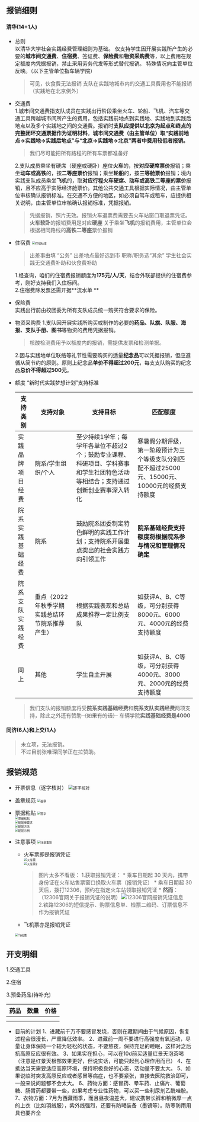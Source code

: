 ## 报销细则

#### 清华(14+1人)
* 总则    
	以清华大学社会实践经费管理细则为基础。
	仅支持学生因开展实践所产生的必要的**城市间交通费**、**住宿费**、签证费、**保险费**和**物资采购费**等，以上费用在规定额度内凭据报销，禁止采用劳务代发等形式替代报销。
	特殊情况向主管单位反映。（以下主管单位指车辆学院）
	
	> 可见，伙食费无法报销
	> 支队在实践地城市内的交通工具费用也不能报销（实践地在北京例外）
	
* 交通费  
	1.城市间交通费指支队成员在实践出行阶段乘坐火车、轮船、飞机、汽车等交通工具跨越城市间所产生的费用，包括实践前地点到实践地、实践地到实践后地点以及多个实践地之间的交通费。报销时**支队应提供以北京为起点和终点的完整闭环交通票据作为证明材料**。**城市间交通费（由主管单位）取“实践前地点→实践地→实践后地点”与“北京→实践地→北京”两者中费用较低者报销。**  
	
	> 我们尽可能把所有路程的所有车票都准备好  
	
	2.支队成员乘坐有硬席（硬座或硬卧）座位**火车**的，按**对应硬席票价**报销；乘坐**动车或高铁**的，按**二等座票价**报销；乘坐**轮船**的，按**三等舱票价**报销；境内实践支队成员乘坐**飞机**的，取**对应行程火车硬席、动车或高铁二等座的票价**报销，且不应高于实际经济舱票价。其他公共交通工具根据实际情况，由主管单位审核确认报销标准。在交通不方便的地区，如必须自驾车或租车，应提供相关说明，由主管单位审核确认报销标准，凭据报销。  
	
	> 凭据报销，照片无效。报销火车退票费需要去火车站窗口取退票凭证。 
	> **火车软卧**的报销费用是对应**硬座** 
	> 关于乘坐**飞机**的报销费用，主管单位会根据相同路线的**高铁二等座**票价报销  
	
* 住宿费 
	<img src="./pictures/住宿标准.png" alt="住宿标准" style="zoom:55%;" /> 
	
	> 出差事由填 “公务”
	> 出差地点最好选到市
	> 职称/职务选“其余”
	> 学生社会实践无交通费补助和伙食费补助

	1.经查询，咱们的住宿费报销额度为**175元/人/天**，结合外联部提供的住宿费参考，刚好支持我们入住标间。  
	2.住宿费除发票还需开据**流水单 **   
	
* 保险费  
	实践出行前由校团委为所有支队成员统一购买符合要求的保险。  
	
* 物资采购费
	1.支队因开展实践所购买或制作的必要的**药品、队旗、队服、海报、支队手册、图书**等物资的费用凭据报销。
	
  > 核酸检测费用予以额度内的报销，需提供发票和检测单据。   
	
	2.因与实践地单位联络等礼节性需要购买的适量**纪念品**可以凭据报销，但应遵循从简节约的原则。原则上纪念品**单价不得超过200元**，每支支队购买的纪念品**总价不得超过500元**。  
	
* 额度
	“新时代实践梦想计划”支持标准
	
	|支持类别|支持对象|支持目标|匹配额度|
	|---|---|---|---|
	|实践品牌项目经费|院系/学生组织/个人|至少持续1学年；每学年各单位不超过2个；鼓励专业课程、科研项目、学科赛事和学生社团特色活动等相结合；支持通过创新创业赛事深入转化|寒暑假分期评级，第一阶段预计为三个等级支队分别匹配不超过25000元、15000元、10000元的经费支持额度|
	|院系实践基础经费|院系|鼓励院系团委制定特色鲜明的实践工作计划；支持院系开展重点突出的社会实践方向引领工作|**院系基础经费支持额度将根据院系参与情况和管理情况确定**|
	|院系支队实践经费|重点（2022年秋季学期实践总结环节院系推荐产生）|根据实践表现和总结成果推荐一定比例支队|如获评A、B、C等级，可分别获得8000元、6000元、4000元的经费支持额度|
	|同上|其他|学生自主开展|如获评A、B、C等级，可分别获得4000元、3000元、2000元的经费支持额度|

	> 我们支队的报销额度将受**院系实践基础经费**和**院系支队实践经费**两项支持，除此之外还有赞助~~（如果有的话）~~
	> 车辆学院**实践基础经费是4000**


#### 同济(6人)和上交(1人)  

  > 未立项，无法报销。  
  > 不过目前张唯琛同学正在拉赞助。


## 报销规范

* 开票信息（逐字核对）
	<img src="./pictures/开票信息.png" alt="逐字核对" style="zoom: 80%;" />  

* 盖章规范
	<img src="./pictures/盖章规范.png" alt="盖章" style="zoom:55%;" />  

* 票据粘贴
	<img src="./pictures/签字规范.png" alt="签字" style="zoom:55%;">  
	<img src="./pictures/票据粘贴.png" alt="票据粘贴" style="zoom:55%;" />  
	<img src="./pictures/粘贴单要求.png" alt="粘贴单要求" style="zoom:55%;" />  
	<img src="./pictures/粘贴方法.png" alt="粘贴方法" style="zoom:55%;" />  
	<img src="./pictures/粘贴示例.png" alt="粘贴示例" style="zoom:55%;" />  
* 注意事项
	<img src="./pictures/注意事项.png" alt="注意事项" style="zoom:55%;" />  
	* 火车票即是报销凭证  
	  <img src="./pictures/火车票.png" alt="火车票" style="zoom:55%;" />  
	  <img src="./pictures/火车票2.png" alt="火车票2" style="zoom:55%;" />
	
	  > 图片太多不看版：
	  > 1.获取报销凭证：
	  > 	* 乘车日期起 30 天内，携带身份证在火车站售票窗口换取火车票（报销凭证）
	  > 	* 乘车日期起 30 天后，拨打12306，预约在指定火车站领取报销凭证
	  > 	* **然而**：（12306官网关于报销凭证的说明）![12306官网报销凭证信息](./pictures/12306官网.png)  
	  > 	2.铁路12306的短信提示、购票信息单、检票二维码、订票信息不作为报销凭证
	  
	* 飞机票亦是报销凭证
	<img src="./pictures/飞机票.png" alt="飞机票" style="zoom:55%;" />  

## 开支明细

1.交通工具

2.住宿

3.预备药品(待补充)

| 药品 | 数量 | 价格 |
| ---- | ---- | ---- |
| |||
| |||

* 目前的计划
1、进藏前千万不要感冒发烧，否则在藏期间由于气候原因，恢复过程会很漫长，严重降低效率。
2、进藏前一周不要进行高强度有氧运动，尽量让身体保持一个较为轻松的状态，不要熬夜，保持充足的睡眠，这样对之后抗高原反应很有效。
3、如果实在担心，可以在10d前买适量红景天泡茶喝（注意是红景天根部效果更好，但说实话，可能只起到心理作用而已）
4、在抵达当天需要适应高原环境，保持积极良好的心态，活动量不要太大。
5、如果说临时突发高原反应或者感冒等病症，也不要紧张，直接去医院救治即可，一般来说问题都不会太大。
6、药物方面：感冒药、晕车药、止痛片、葡萄糖、肠胃药都要带一些，如果考虑专业性药物，可以买一些利尿剂乙酰唑胺。
7、衣物方面：7月为西藏雨季，而且昼夜温差大，建议携带长裤和稍微厚一点的上衣（比如羽绒服），紫外线强烈，还要有防嗮装备（墨镜等）。防寒防雨用具也要齐全
